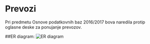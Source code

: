 # Prevozi
Pri predmetu Osnove podatkovnih baz 2016/2017 bova naredila protip oglasne deske za ponujanje prevozov.

##ER diagram:
![ER diagram](https://github.com/nocmatic/Oglasna_deska_projekt/blob/master/er.png)
